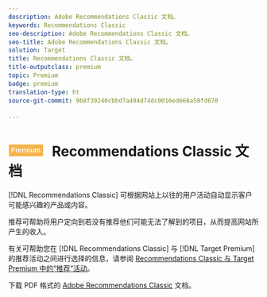 ```yaml
---
description: Adobe Recommendations Classic 文档。
keywords: Recommendations Classic
seo-description: Adobe Recommendations Classic 文档。
seo-title: Adobe Recommendations Classic 文档。
solution: Target
title: Recommendations Classic 文档。
title-outputclass: premium
topic: Premium
badge: premium
translation-type: ht
source-git-commit: 9b8f39240cbbd7a494d74dc0016ed666a58fd870

---
```



# ![PREMIUM](/help/assets/premium.png) Recommendations Classic 文档

[!DNL Recommendations Classic] 可根据网站上以往的用户活动自动显示客户可能感兴趣的产品或内容。

推荐可帮助将用户定向到若没有推荐他们可能无法了解到的项目，从而提高网站所产生的收入。

有关可帮助您在 [!DNL Recommendations Classic] 与 [!DNL Target Premium] 的推荐活动之间进行选择的信息，请参阅 [Recommendations Classic 与 Target Premium 中的“推荐”活动](/help/c-recommendations/c-recommendations-faq/recommendations-classic-versus-recommendations-activities-target-premium.md)。

下载 PDF 格式的 [Adobe Recommendations Classic](/help/assets/adobe-recommendations-classic.pdf) 文档。